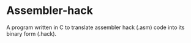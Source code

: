 # Assembler-hack
A program written in C to translate assembler hack (.asm) code into its binary form (.hack).
